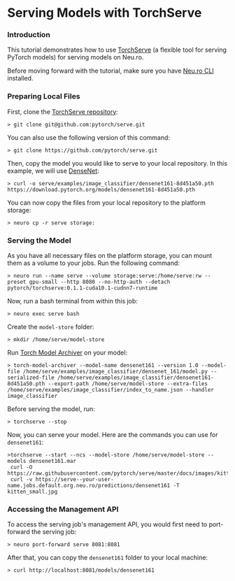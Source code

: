 # Serving Models with TorchServe

### Introduction

This tutorial demonstrates how to use [TorchServe](https://pytorch.org/serve/) \(a flexible tool for serving PyTorch models\) for serving models on Neu.ro. 

Before moving forward with the tutorial, make sure you have [Neu.ro CLI](../../first-steps/getting-started.md#installing-cli) installed.

### Preparing Local Files

First, clone the [TorchServe repository](https://github.com/pytorch/serve):

```text
> git clone git@github.com:pytorch/serve.git
```

You can also use the following version of this command:

```text
> git clone https://github.com/pytorch/serve.git
```

Then, copy the model you would like to serve to your local repository. In this example, we will use [DenseNet](https://pytorch.org/hub/pytorch_vision_densenet/):

```text
> curl -o serve/examples/image_classifier/densenet161-8d451a50.pth https://download.pytorch.org/models/densenet161-8d451a50.pth
```

You can now copy the files from your local repository to the platform storage:

```text
> neuro cp -r serve storage:
```

### Serving the Model

As you have all necessary files on the platform storage, you can mount them as a volume to your jobs. Run the following command:

```text
> neuro run --name serve --volume storage:serve:/home/serve:rw --preset gpu-small --http 8080 --no-http-auth --detach pytorch/torchserve:0.1.1-cuda10.1-cudnn7-runtime
```

Now, run a bash terminal from within this job:

```text
> neuro exec serve bash
```

Create the `model-store` folder:

```text
> mkdir /home/serve/model-store
```

Run [Torch Model Archiver](https://pypi.org/project/torch-model-archiver/) on your model:

```text
> torch-model-archiver --model-name densenet161 --version 1.0 --model-file /home/serve/examples/image_classifier/densenet_161/model.py --serialized-file /home/serve/examples/image_classifier/densenet161-8d451a50.pth --export-path /home/serve/model-store --extra-files /home/serve/examples/image_classifier/index_to_name.json --handler image_classifier
```

Before serving the model, run:

```text
> torchserve --stop
```

Now, you can serve your model. Here are the commands you can use for `densenet161`:

```text
>torchserve --start --ncs --model-store /home/serve/model-store --models densenet161.mar
 curl -O https://raw.githubusercontent.com/pytorch/serve/master/docs/images/kitten_small.jpg
 curl -v https://serve--your-user-name.jobs.default.org.neu.ro/predictions/densenet161 -T kitten_small.jpg
```

### Accessing the Management API

To access the serving job's management API, you would first need to port-forward the serving job:

```text
> neuro port-forward serve 8081:8081
```

After that, you can copy the `densenet161` folder to your local machine:

```text
> curl http://localhost:8081/models/densenet161
```



